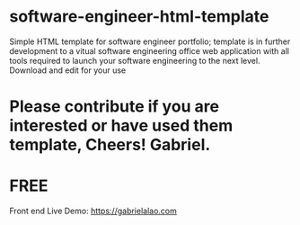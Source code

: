 # software-engineer-html-template
Simple HTML template for software engineer portfolio; template is in further development to a vitual software engineering office web application with all tools required to launch your software engineering to the next level.
Download and edit for your use
# Please contribute if you are interested or have used them template, Cheers! Gabriel.
# FREE
Front end Live Demo: https://gabrielalao.com
